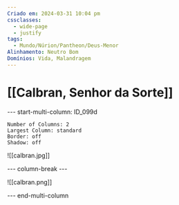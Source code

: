```yaml
---
Criado em: 2024-03-31 10:04 pm
cssclasses:
  - wide-page
  - justify
tags:
  - Mundo/Núrion/Pantheon/Deus-Menor
Alinhamento: Neutro Bom
Domínios: Vida, Malandragem
---
```


# [[Calbran, Senhor da Sorte]]


--- start-multi-column: ID_099d
```column-settings
Number of Columns: 2
Largest Column: standard
Border: off
Shadow: off
```

![[calbran.jpg]]

--- column-break ---

![[calbran.png]]

--- end-multi-column

